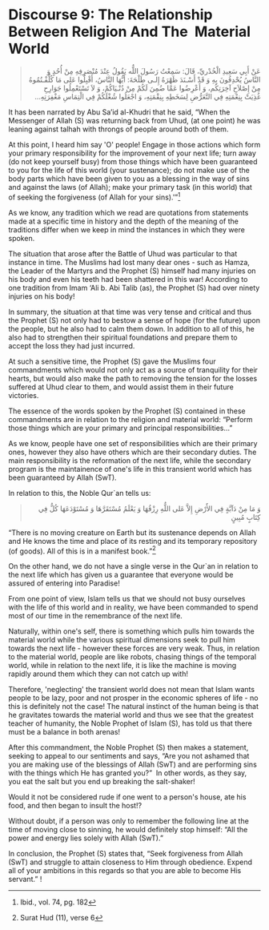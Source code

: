 Discourse 9: The Relationship Between Religion And The  Material World
======================================================================

<blockquote dir="rtl">
  <p>
عَنْ أَبِي سَعِيدِ الْخُدْريِّ، قَالَ: سَمِعْتُ رَسُولَ اللٌّه يَقُولُ
عِنْدَ مُنْصَرِفِهِ مِنْ أُحُدٍ وَ النَّاسُ يُحْدِقُونَ بِهِ وَ قَدْ
أَسْـنَدَ ظَهْرَهُ إِلـى طَلْحَةَ: أَيُّهَا النَّاسُ، أَقْبِلُوا عَلى
مَا كُلِّفْـتُمُوهُ مِنْ إِصْلاَحِ آخِرَتِكُم، وَ أَعْرِضُوا عَمَّا
ضُمِنَ لَكُمْ مِنْ دُنْـيَاكُمْ، وَ لاَ تَسْتَعْمِلُوا جَوَارِحِ
غُذِيَتْ بِنِعْمَتِهِ فِي التَّعَرُّضِ لِسَخَطِهِ بِنِقْمَتِهِ، وَ
اجْعَلُوا شُغْلَكُمْ فِي الْتِمَاسِ مَغْفِرَتِهِ…
  </p>
</blockquote>

It has been narrated by Abu Sa’id al-Khudri that he said, “When the
Messenger of Allah (S) was returning back from Uhud, (at one point) he
was leaning against talhah with throngs of people around both of them.

At this point, I heard him say 'O' people! Engage in those actions which
form your primary responsibility for the improvement of your next life;
turn away (do not keep yourself busy) from those things which have been
guaranteed to you for the life of this world (your sustenance); do not
make use of the body parts which have been given to you as a blessing in
the way of sins and against the laws (of Allah); make your primary task
(in this world) that of seeking the forgiveness (of Allah for your
sins).'”[^1]

As we know, any tradition which we read are quotations from statements
made at a specific time in history and the depth of the meaning of the
traditions differ when we keep in mind the instances in which they were
spoken.

The situation that arose after the Battle of Uhud was particular to that
instance in time. The Muslims had lost many dear ones - such as Hamza,
the Leader of the Martyrs and the Prophet (S) himself had many injuries
on his body and even his teeth had been shattered in this war! According
to one tradition from Imam ‘Ali b. Abi Talib (as), the Prophet (S) had
over ninety injuries on his body!

In summary, the situation at that time was very tense and critical and
thus the Prophet (S) not only had to bestow a sense of hope (for the
future) upon the people, but he also had to calm them down. In addition
to all of this, he also had to strengthen their spiritual foundations
and prepare them to accept the loss they had just incurred.

At such a sensitive time, the Prophet (S) gave the Muslims four
commandments which would not only act as a source of tranquility for
their hearts, but would also make the path to removing the tension for
the losses suffered at Uhud clear to them, and would assist them in
their future victories.

The essence of the words spoken by the Prophet (S) contained in these
commandments are in relation to the religion and material world:
“Perform those things which are your primary and principal
responsibilities…”

As we know, people have one set of responsibilities which are their
primary ones, however they also have others which are their secondary
duties. The main responsibility is the reformation of the next life,
while the secondary program is the maintainence of one's life in this
transient world which has been guaranteed by Allah (SwT).

In relation to this, the Noble Qur\`an tells us:

<blockquote dir="rtl">
  <p>
وَ مَا مِنْ دَآبَّةٍ فِي الأََرْضِ إِلاَّ عَلى اللٌّهِ رِزْقُهَا وَ
يَعْلَمُ مُسْتَقَرَّهَا وَ مُسْتَوْدَعَهَا كُلٌّ فِي كِتَابٍ مُبِينٍ
  </p>
</blockquote>

“There is no moving creature on Earth but its sustenance depends on
Allah and He knows the time and place of its resting and its temporary
repository (of goods). All of this is in a manifest book.”[^2]

On the other hand, we do not have a single verse in the Qur\`an in
relation to the next life which has given us a guarantee that everyone
would be assured of entering into Paradise!

From one point of view, Islam tells us that we should not busy ourselves
with the life of this world and in reality, we have been commanded to
spend most of our time in the remembrance of the next life.

Naturally, within one's self, there is something which pulls him towards
the material world while the various spiritual dimensions seek to pull
him towards the next life - however these forces are very weak. Thus, in
relation to the material world, people are like robots, chasing things
of the temporal world, while in relation to the next life, it is like
the machine is moving rapidly around them which they can not catch up
with!

Therefore, 'neglecting' the transient world does not mean that Islam
wants people to be lazy, poor and not prosper in the economic spheres of
life - no this is definitely not the case! The natural instinct of the
human being is that he gravitates towards the material world and thus we
see that the greatest teacher of humanity, the Noble Prophet of Islam
(S), has told us that there must be a balance in both arenas!

After this commandment, the Noble Prophet (S) then makes a statement,
seeking to appeal to our sentiments and says, “Are you not ashamed that
you are making use of the blessings of Allah (SwT) and are performing
sins with the things which He has granted you?”  In other words, as they
say, you eat the salt but you end up breaking the salt-shaker!

Would it not be considered rude if one went to a person's house, ate his
food, and then began to insult the host!?

Without doubt, if a person was only to remember the following line at
the time of moving close to sinning, he would definitely stop himself:
“All the power and energy lies solely with Allah (SwT).”

In conclusion, the Prophet (S) states that, “Seek forgiveness from Allah
(SwT) and struggle to attain closeness to Him through obedience. Expend
all of your ambitions in this regards so that you are able to become His
servant.” !

[^1]: Ibid., vol. 74, pg. 182

[^2]: Surat Hud (11), verse 6


